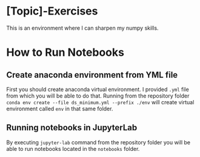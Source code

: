 # [Topic]-Exercises
This is an environment where I can sharpen my numpy skills.

# How to Run Notebooks

## Create anaconda environment from YML file
First you should create anaconda virtual environment. I provided `.yml` file from which you will be able to do that.
Running from the repository folder `conda env create --file ds_minimum.yml --prefix ./env` will create virtual environment called `env`
in that same folder.

## Running notebooks in JupyterLab
By executing `jupyter-lab` command from the repository folder you will be able to run notebooks located in the `notebooks` folder.
